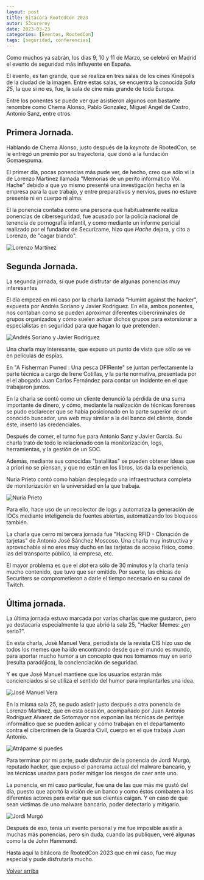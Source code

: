 ```yaml
---
layout: post
title: Bitácora RootedCon 2023
autor: S3cureroy
date: 2023-03-23
categories: [Eventos, RootedCon]
tags: [seguridad, conferencias]
---
```


Como muchos ya sabrán, los días 9, 10 y 11 de Marzo, se celebró en Madrid el evento de seguridad más influyente en España.

El evento, es tan grande, que se realiza en tres salas de los cines Kinépolis de la ciudad de la imagen. Entre estas salas, se encuentra la conocida *Sala 25*, la que si no es, fue, la sala de cine más grande de toda Europa.

Entre los ponentes se puede ver que asistieron algunos con bastante renombre como Chema Alonso, Pablo Gonzalez, Miguel Ángel de Castro, Antonio Sanz, entre otros.

## Primera Jornada.
Hablando de Chema Alonso, justo después de la *keynote* de RootedCon, se le entregó un premio por su trayectoria, que donó a la fundación Gomaespuma.

El primer día, pocas ponencias más pude ver, de hecho, creo que sólo vi la de Lorenzo Martínez llamada "Memorias de un perito informático Vol. Hache" debido a que yo mismo presenté una investigación hecha en la empresa para la que trabajo, y entre preparativos y nervios, pues no estuve presente ni en cuerpo ni alma.

El la ponencia contaba como una persona que habitualmente realiza ponencias de ciberseguridad, fue acusado por la policía nacional de tenencia de pornografía infantil, y como mediante un informe pericial realizado por el fundador de Securízame, hizo que *Hache* dejara, y cito a Lorenzo, de "cagar blando".

![Lorenzo Martínez](https://i.imgur.com/I8jATlV.jpg)

## Segunda Jornada.
La segunda jornada, sí que pude disfrutar de algunas ponencias muy interesantes 

El día empezó en mi caso por la charla llamada "Humint against the hacker", expuesta por Andrés Soriano y Javier Rodriguez. En ella, ambos ponentes, nos contaban como se pueden aproximar diferentes cibercriminales de grupos organizados y cómo suelen actuar dichos grupos para extorsionar a especialistas en seguridad para que hagan lo que pretenden.

![Andrés Soriano y Javier Rodriguez](https://i.imgur.com/YvrpPY2.jpg)

Una charla muy interesante, que expuso un punto de vista que sólo se ve en películas de espías. 

En "A Fisherman Pwned : Una pesca DFIRente" se juntan perfectamente la parte técnica a cargo de Irene Cotillas, y la parte normativa, presentada por el el abogado Juan Carlos Fernández para contar un incidente en el que trabajaron juntos.

En la charla se contó como un cliente denunció la pérdida de una suma importante de dinero, y cómo, mediante la realización de técnicas forenses se pudo esclarecer que se había posicionado en la parte superior de un conocido buscador, una web muy similar a la del banco del cliente, donde éste, insertó las credenciales.

Después de comer, el turno fue para Antonio Sanz y Javier García. Su charla trató de todo lo relacionado con la monitorización, logs, herramientas, y la gestión de un SOC. 

Además, mediante sus conocidas "batallitas" se pueden obtener ideas que a priori no se piensan, y que no están en los libros, las da la experiencia.

Nuria Prieto contó como habían desplegado una infraestructura completa de monitorización en la universidad en la que trabaja.

![Nuria Prieto](https://i.imgur.com/aZXB483.jpg)

Para ello, hace uso de un recolector de logs y automatiza la generación de IOCs mediante inteligencia de fuentes abiertas, automatizando los bloqueos también.

La charla que cerro mi tercera jornada fue "Hacking RFID - Clonación de tarjetas" de Antonio José Sánchez Moscoso. Una charla muy instructiva y aprovechable si no eres muy ducho en las tarjetas de acceso físico, como las del transporte público, la empresa, etc.

El mayor problema es que el *slot* era sólo de 30 minutos y la charla tenía mucho contenido, que tuvo que ser omitido. Por suerte, las chicas de Securiters se comprometieron a darle el tiempo necesario en su canal de Twitch.

## Última jornada.
La última jornada estuvo marcada por varias charlas que me gustaron, pero yo destacaría especialmente la que abrió la sala 25, "Hacker Memes: ¿en serio?".

En esta charla, José Manuel Vera, periodista de la revista CIS hizo uso de todos los memes que ha ido encontrando desde que el mundo es mundo, para aportar mucho humor a un concepto que nos tomamos muy en serio (resulta paradójico), la concienciación de seguridad.

Y es que José Manuel mantiene que los usuarios estarán más concienciados si se utiliza el sentido del humor para implantarles una idea.

![José Manuel Vera](https://i.imgur.com/oQPDBS2.jpg)

En la misma sala 25, se pudo asistir justo después a otra ponencia de Lorenzo Martinez, que en esta ocasión, acompañado por Juan Antonio Rodríguez Alvarez de Sotomayor nos exponían las técnicas de peritaje informático que se pueden aplicar y cómo trabajan en el departamento contra el cibercrimen de la Guardia Civil, cuerpo en el que trabaja Juan Antonio. 

![Atrápame si puedes](https://i.imgur.com/nb2b85r.jpg)

Para terminar por mi parte, pude disfrutar de la ponencia de Jordi Murgó, reputado hacker, que expuso el panorama actual del malware bancario, y las técnicas usadas para poder mitigar los riesgos de caer ante uno.

La ponencia, en mi caso particular, fue una de las que más me gustó del día, puesto que aportó la visión de un banco y como éstos combaten a los diferentes actores para evitar que sus clientes caigan. Y en caso de que sean víctimas de uno malware bancario, poder detectarlo y mitigarlo.

![Jordi Murgó](https://i.imgur.com/hDhBdnf.jpg)

Después de eso, tenía un evento personal y me fue imposible asistir a muchas más ponencias, pero sin duda, cuando las publiquen, veré algunas como la de John Hammond.

Hasta aquí la bitácora de RootedCon 2023 que en mi caso, fue muy especial y pude disfrutarla mucho. 

<a href="#top">Volver arriba</a>